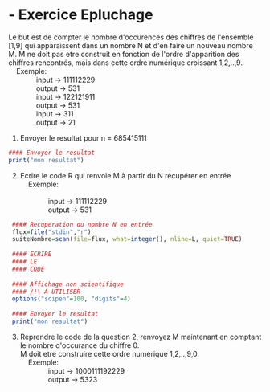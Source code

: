 # - Exercice Epluchage

  Le but est de compter le nombre d'occurences des chiffres de l'ensemble [1,9] qui apparaissent dans un nombre N et d'en faire un nouveau nombre M.
  M ne doit pas etre construit en fonction de l'ordre d'apparition des chiffres rencontrés, mais dans cette ordre numérique croissant 1,2,..,9.
    <br/> &nbsp;&nbsp;&nbsp; Exemple:
    <br/>&nbsp;&nbsp;&nbsp;&nbsp;&nbsp;&nbsp;&nbsp;&nbsp;&nbsp;&nbsp;&nbsp;&nbsp;&nbsp; input  -> 111112229 
    <br/>&nbsp;&nbsp;&nbsp;&nbsp;&nbsp;&nbsp;&nbsp;&nbsp;&nbsp;&nbsp;&nbsp;&nbsp;&nbsp; output -> 531
    <br/>&nbsp;&nbsp;&nbsp;&nbsp;&nbsp;&nbsp;&nbsp;&nbsp;&nbsp;&nbsp;&nbsp;&nbsp;&nbsp; input  -> 122121911 
    <br/>&nbsp;&nbsp;&nbsp;&nbsp;&nbsp;&nbsp;&nbsp;&nbsp;&nbsp;&nbsp;&nbsp;&nbsp;&nbsp; output -> 531
    <br/>&nbsp;&nbsp;&nbsp;&nbsp;&nbsp;&nbsp;&nbsp;&nbsp;&nbsp;&nbsp;&nbsp;&nbsp;&nbsp; input  -> 311 
    <br/>&nbsp;&nbsp;&nbsp;&nbsp;&nbsp;&nbsp;&nbsp;&nbsp;&nbsp;&nbsp;&nbsp;&nbsp;&nbsp; output -> 21
            
  1) Envoyer le resultat pour n = 685415111
  ```R
 #### Envoyer le resultat
 print("mon resultat") 
 ```
  2) Ecrire le code R qui renvoie M à partir du N récupérer en entrée
    <br/> &nbsp;&nbsp;&nbsp; Exemple:  
    <br/>&nbsp;&nbsp;&nbsp;&nbsp;&nbsp;&nbsp;&nbsp;&nbsp;&nbsp;&nbsp;&nbsp;&nbsp;&nbsp; input  -> 111112229 
    <br/>&nbsp;&nbsp;&nbsp;&nbsp;&nbsp;&nbsp;&nbsp;&nbsp;&nbsp;&nbsp;&nbsp;&nbsp;&nbsp; output -> 531
  ```R
   #### Recuperation du nombre N en entrée
   flux=file("stdin","r")
   suiteNombre=scan(file=flux, what=integer(), nline=L, quiet=TRUE)
   
   #### ECRIRE 
   #### LE 
   #### CODE
   
   #### Affichage non scientifique 
   #### /!\ A UTILISER
   options("scipen"=100, "digits"=4)
   
   #### Envoyer le resultat
   print("mon resultat")
   ```
  3) Reprendre le code de la question 2, renvoyez M maintenant en comptant le nombre d'occurance du chiffre 0.
    <br/> M doit etre construire cette ordre numérique 1,2,..,9,0.
    <br/> &nbsp;&nbsp;&nbsp; Exemple:
    <br/>&nbsp;&nbsp;&nbsp;&nbsp;&nbsp;&nbsp;&nbsp;&nbsp;&nbsp;&nbsp;&nbsp;&nbsp;&nbsp; input  -> 1000111192229 
    <br/>&nbsp;&nbsp;&nbsp;&nbsp;&nbsp;&nbsp;&nbsp;&nbsp;&nbsp;&nbsp;&nbsp;&nbsp;&nbsp; output -> 5323
